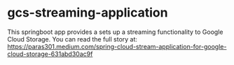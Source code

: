# gcs-streaming-application
This springboot app provides a sets up a streaming functionality to Google Cloud Storage. You can read the full story at: https://paras301.medium.com/spring-cloud-stream-application-for-google-cloud-storage-631abd30ac9f
